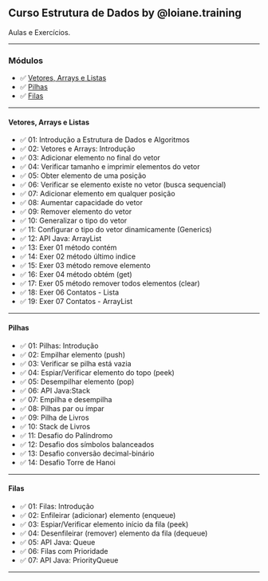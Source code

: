 ## Curso Estrutura de Dados by @loiane.training

Aulas e Exercícios.

***

### Módulos

- :white_check_mark: [Vetores, Arrays e Listas](#vetores-arrays-e-listas)
- :white_check_mark: [Pilhas](#pilhas)
- :white_check_mark: [Filas](#filas)

***

<div id="vetores-arrays-e-listas" />

#### Vetores, Arrays e Listas

- :white_check_mark: 01: Introdução a Estrutura de Dados e Algoritmos
- :white_check_mark: 02: Vetores e Arrays: Introdução
- :white_check_mark: 03: Adicionar elemento no final do vetor
- :white_check_mark: 04: Verificar tamanho e imprimir elementos do vetor
- :white_check_mark: 05: Obter elemento de uma posição
- :white_check_mark: 06: Verificar se elemento existe no vetor (busca sequencial)
- :white_check_mark: 07: Adicionar elemento em qualquer posição
- :white_check_mark: 08: Aumentar capacidade do vetor
- :white_check_mark: 09: Remover elemento do vetor
- :white_check_mark: 10: Generalizar o tipo do vetor
- :white_check_mark: 11: Configurar o tipo do vetor dinamicamente (Generics)
- :white_check_mark: 12: API Java: ArrayList
- :white_check_mark: 13: Exer 01 método contém
- :white_check_mark: 14: Exer 02 método último indice
- :white_check_mark: 15: Exer 03 método remove elemento
- :white_check_mark: 16: Exer 04 método obtém (get)
- :white_check_mark: 17: Exer 05 método remover todos elementos (clear)
- :white_check_mark: 18: Exer 06 Contatos - Lista
- :white_check_mark: 19: Exer 07 Contatos - ArrayList

***

<div id="pilhas" />

#### Pilhas

- :white_check_mark: 01: Pilhas: Introdução
- :white_check_mark: 02: Empilhar elemento (push)
- :white_check_mark: 03: Verificar se pilha está vazia
- :white_check_mark: 04: Espiar/Verificar elemento do topo (peek)
- :white_check_mark: 05: Desempilhar elemento (pop)
- :white_check_mark: 06: API Java:Stack
- :white_check_mark: 07: Empilha e desempilha
- :white_check_mark: 08: Pilhas par ou ímpar
- :white_check_mark: 09: Pilha de Livros
- :white_check_mark: 10: Stack de Livros
- :white_check_mark: 11: Desafio do Palíndromo
- :white_check_mark: 12: Desafio dos símbolos balanceados
- :white_check_mark: 13: Desafio conversão decimal-binário
- :white_check_mark: 14: Desafio Torre de Hanoi

***

<div id="filas" />

#### Filas

- :white_check_mark: 01: Filas: Introdução
- :white_check_mark: 02: Enfileirar (adicionar) elemento (enqueue)
- :white_check_mark: 03: Espiar/Verificar elemento início da fila (peek)
- :white_check_mark: 04: Desenfileirar (remover) elemento da fila (dequeue)
- :white_check_mark: 05: API Java: Queue
- :white_check_mark: 06: Filas com Prioridade
- :white_check_mark: 07: API Java: PriorityQueue

***

